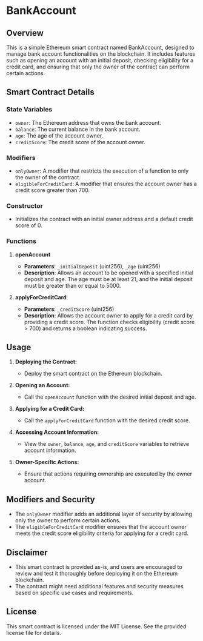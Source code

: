 # BankAccount 

## Overview

This is a simple Ethereum smart contract named BankAccount, designed to manage bank account functionalities on the blockchain. It includes features such as opening an account with an initial deposit, checking eligibility for a credit card, and ensuring that only the owner of the contract can perform certain actions.

## Smart Contract Details

### State Variables

- `owner`: The Ethereum address that owns the bank account.
- `balance`: The current balance in the bank account.
- `age`: The age of the account owner.
- `creditScore`: The credit score of the account owner.

### Modifiers

- `onlyOwner`: A modifier that restricts the execution of a function to only the owner of the contract.
- `eligibleForCreditCard`: A modifier that ensures the account owner has a credit score greater than 700.

### Constructor

- Initializes the contract with an initial owner address and a default credit score of 0.

### Functions

1. **openAccount**
   - **Parameters**: `_initialDeposit` (uint256), `_age` (uint256)
   - **Description**: Allows an account to be opened with a specified initial deposit and age. The age must be at least 21, and the initial deposit must be greater than or equal to 5000.

2. **applyForCreditCard**
   - **Parameters**: `_creditScore` (uint256)
   - **Description**: Allows the account owner to apply for a credit card by providing a credit score. The function checks eligibility (credit score > 700) and returns a boolean indicating success.

## Usage

1. **Deploying the Contract:**
   - Deploy the smart contract on the Ethereum blockchain.

2. **Opening an Account:**
   - Call the `openAccount` function with the desired initial deposit and age.

3. **Applying for a Credit Card:**
   - Call the `applyForCreditCard` function with the desired credit score.

4. **Accessing Account Information:**
   - View the `owner`, `balance`, `age`, and `creditScore` variables to retrieve account information.

5. **Owner-Specific Actions:**
   - Ensure that actions requiring ownership are executed by the owner account.

## Modifiers and Security

- The `onlyOwner` modifier adds an additional layer of security by allowing only the owner to perform certain actions.
- The `eligibleForCreditCard` modifier ensures that the account owner meets the credit score eligibility criteria for applying for a credit card.

## Disclaimer

- This smart contract is provided as-is, and users are encouraged to review and test it thoroughly before deploying it on the Ethereum blockchain.
- The contract might need additional features and security measures based on specific use cases and requirements.

## License

This smart contract is licensed under the MIT License. See the provided license file for details.
